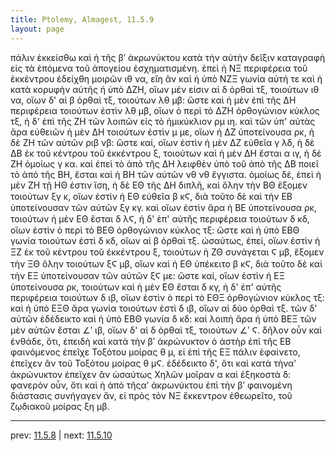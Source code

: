 ```yaml
---
title: Ptolemy, Almagest, 11.5.9
layout: page
---
```


πάλιν ἐκκείσθω καὶ ἡ τῆς βʹ ἀκρωνύκτου κατὰ τὴν αὐτὴν δεῖξιν καταγραφὴ εἰς τὰ ἑπόμενα τοῦ ἀπογείου ἐσχηματισμένη. ἐπεὶ ἡ ΝΞ περιφέρεια τοῦ ἐκκέντρου ἐδείχθη μοιρῶν ιθ να, εἴη ἂν καὶ ἡ ὑπὸ ΝΖΞ γωνία αὐτή τε καὶ ἡ κατὰ κορυφὴν αὐτῆς ἡ ὑπὸ ΔΖΗ, οἵων μέν εἰσιν αἱ δ ὀρθαὶ τξ, τοιούτων ιθ να, οἵων δ' αἱ β ὀρθαὶ τξ, τοιούτων λθ μβ: ὥστε καὶ ἡ μὲν ἐπὶ τῆς ΔΗ περιφέρεια τοιούτων ἐστὶν λθ μβ, οἵων ὁ περὶ τὸ ΔΖΗ ὀρθογώνιον κύκλος τξ, ἡ δ' ἐπὶ τῆς ΖΗ τῶν λοιπῶν εἰς τὸ ἡμικύκλιον ρμ ιη. καὶ τῶν ὑπ' αὐτὰς ἄρα εὐθειῶν ἡ μὲν ΔΗ τοιούτων ἐστὶν μ με, οἵων ἡ ΔΖ ὑποτείνουσα ρκ, ἡ δὲ ΖΗ τῶν αὐτῶν ριβ νβ: ὥστε καί, οἵων ἐστὶν ἡ μὲν ΔΖ εὐθεῖα γ λδ, ἡ δὲ ΔΒ ἐκ τοῦ κέντρου τοῦ ἐκκέντρου ξ, τοιούτων καὶ ἡ μὲν ΔΗ ἔσται α ιγ, ἡ δὲ ΖΗ ὁμοίως γ κα. καὶ ἐπεὶ τὸ ἀπὸ τῆς ΔΗ λειφθὲν ὑπὸ τοῦ ἀπὸ τῆς ΔΒ ποιεῖ τὸ ἀπὸ τῆς ΒΗ, ἔσται καὶ ἡ ΒΗ τῶν αὐτῶν νθ νθ ἔγγιστα. ὁμοίως δέ, ἐπεὶ ἡ μὲν ΖΗ τῇ ΗΘ ἐστιν ἴση, ἡ δὲ ΕΘ τῆς ΔΗ διπλῆ, καὶ ὅλην τὴν ΒΘ ἕξομεν τοιούτων ξγ κ, οἵων ἐστὶν ἡ ΕΘ εὐθεῖα β κϚ, διὰ τοῦτο δὲ καὶ τὴν ΕΒ ὑποτείνουσαν τῶν αὐτῶν ξγ κγ. καὶ οἵων ἐστὶν ἄρα ἡ ΒΕ ὑποτείνουσα ρκ, τοιούτων ἡ μὲν ΕΘ ἔσται δ λϚ, ἡ δ' ἐπ' αὐτῆς περιφέρεια τοιούτων δ κδ, οἵων ἐστὶν ὁ περὶ τὸ ΒΕΘ ὀρθογώνιον κύκλος τξ: ὥστε καὶ ἡ ὑπὸ ΕΒΘ γωνία τοιούτων ἐστὶ δ κδ, οἵων αἱ β ὀρθαὶ τξ. ὡσαύτως, ἐπεί, οἵων ἐστὶν ἡ ΞΖ ἐκ τοῦ κέντρου τοῦ ἐκκέντρου ξ, τοιούτων ἡ ΖΘ συνάγεται Ϛ μβ, ἕξομεν τὴν ΞΘ ὅλην τοιούτων ξϚ μβ, οἵων καὶ ἡ ΕΘ ὑπέκειτο β κϚ, διὰ τοῦτο δὲ καὶ τὴν ΕΞ ὑποτείνουσαν τῶν αὐτῶν ξϚ με: ὥστε καί, οἵων ἐστὶν ἡ ΕΞ ὑποτείνουσα ρκ, τοιούτων καὶ ἡ μὲν ΕΘ ἔσται δ κγ, ἡ δ' ἐπ' αὐτῆς περιφέρεια τοιούτων δ ιβ, οἵων ἐστὶν ὁ περὶ τὸ ΕΘΞ ὀρθογώνιον κύκλος τξ: καὶ ἡ ὑπὸ ΕΞΘ ἄρα γωνία τοιούτων ἐστὶ δ ιβ, οἵων αἱ δύο ὀρθαὶ τξ. τῶν δ' αὐτῶν ἐδέδεικτο καὶ ἡ ὑπὸ ΕΒΘ γωνία δ κδ: καὶ λοιπὴ ἄρα ἡ ὑπὸ ΒΕΞ τῶν μὲν αὐτῶν ἔσται ∠ʹ ιβ, οἵων δ' αἱ δ ὀρθαὶ τξ, τοιούτων ∠ʹ Ϛ. δῆλον οὖν καὶ ἐνθάδε, ὅτι, ἐπειδὴ καὶ κατὰ τὴν βʹ ἀκρώνυκτον ὁ ἀστὴρ ἐπὶ τῆς ΕΒ φαινόμενος ἐπεῖχε Τοξότου μοίρας θ μ, εἰ ἐπὶ τῆς ΕΞ πάλιν ἐφαίνετο, ἐπεῖχεν ἂν τοῦ Τοξότου μοίρας θ μϚ. ἐδέδεικτο δ', ὅτι καὶ κατὰ τὴναʹ ἀκρώνυκτον ἐπεῖχεν ἂν ὡσαύτως Χηλῶν μοῖραν α καὶ ἑξηκοστὰ δ: φανερὸν οὖν, ὅτι καὶ ἡ ἀπὸ τῆςαʹ ἀκρωνύκτου ἐπὶ τὴν βʹ φαινομένη διάστασις συνήγαγεν ἄν, εἰ πρὸς τὸν ΝΞ ἔκκεντρον ἐθεωρεῖτο, τοῦ ζῳδιακοῦ μοίρας ξη μβ. 

---

prev: [11.5.8](../11.5.8/) | next: [11.5.10](../11.5.10/)

